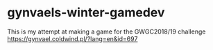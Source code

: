 # gynvaels-winter-gamedev

This is my attempt at making a game for the GWGC2018/19 challenge
https://gynvael.coldwind.pl/?lang=en&id=697